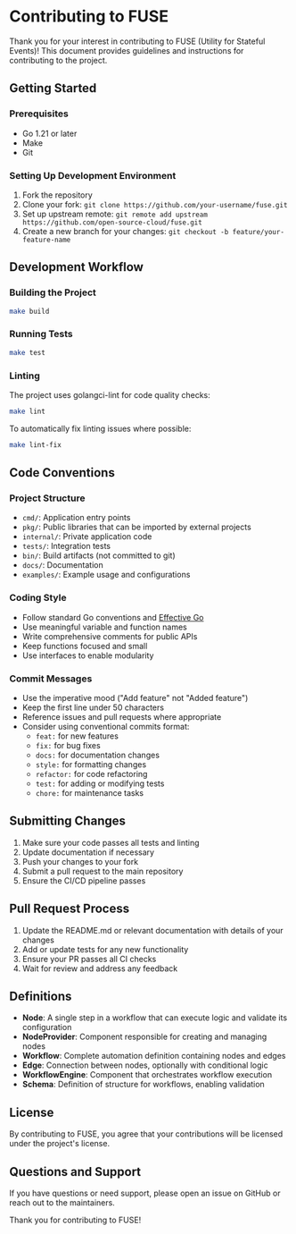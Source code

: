 # Contributing to FUSE

Thank you for your interest in contributing to FUSE (Utility for Stateful Events)! This document provides guidelines and instructions for contributing to the project.

## Getting Started

### Prerequisites

- Go 1.21 or later
- Make
- Git

### Setting Up Development Environment

1. Fork the repository
2. Clone your fork: `git clone https://github.com/your-username/fuse.git`
3. Set up upstream remote: `git remote add upstream https://github.com/open-source-cloud/fuse.git`
4. Create a new branch for your changes: `git checkout -b feature/your-feature-name`

## Development Workflow

### Building the Project

```bash
make build
```

### Running Tests

```bash
make test
```

### Linting

The project uses golangci-lint for code quality checks:

```bash
make lint
```

To automatically fix linting issues where possible:

```bash
make lint-fix
```

## Code Conventions

### Project Structure

- `cmd/`: Application entry points
- `pkg/`: Public libraries that can be imported by external projects
- `internal/`: Private application code
- `tests/`: Integration tests
- `bin/`: Build artifacts (not committed to git)
- `docs/`: Documentation
- `examples/`: Example usage and configurations

### Coding Style

- Follow standard Go conventions and [Effective Go](https://golang.org/doc/effective_go)
- Use meaningful variable and function names
- Write comprehensive comments for public APIs
- Keep functions focused and small
- Use interfaces to enable modularity

### Commit Messages

- Use the imperative mood ("Add feature" not "Added feature")
- Keep the first line under 50 characters
- Reference issues and pull requests where appropriate
- Consider using conventional commits format:
  - `feat:` for new features
  - `fix:` for bug fixes
  - `docs:` for documentation changes
  - `style:` for formatting changes
  - `refactor:` for code refactoring
  - `test:` for adding or modifying tests
  - `chore:` for maintenance tasks

## Submitting Changes

1. Make sure your code passes all tests and linting
2. Update documentation if necessary
3. Push your changes to your fork
4. Submit a pull request to the main repository
5. Ensure the CI/CD pipeline passes

## Pull Request Process

1. Update the README.md or relevant documentation with details of your changes
2. Add or update tests for any new functionality
3. Ensure your PR passes all CI checks
4. Wait for review and address any feedback

## Definitions

- **Node**: A single step in a workflow that can execute logic and validate its configuration
- **NodeProvider**: Component responsible for creating and managing nodes
- **Workflow**: Complete automation definition containing nodes and edges
- **Edge**: Connection between nodes, optionally with conditional logic
- **WorkflowEngine**: Component that orchestrates workflow execution
- **Schema**: Definition of structure for workflows, enabling validation

## License

By contributing to FUSE, you agree that your contributions will be licensed under the project's license.

## Questions and Support

If you have questions or need support, please open an issue on GitHub or reach out to the maintainers.

Thank you for contributing to FUSE!
